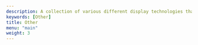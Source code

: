 ```yaml
---
description: A collection of various different display technologies that do not fit any of the other categories.
keywords: [Other]
title: Other
menu: "main"
weight: 3
---
```

